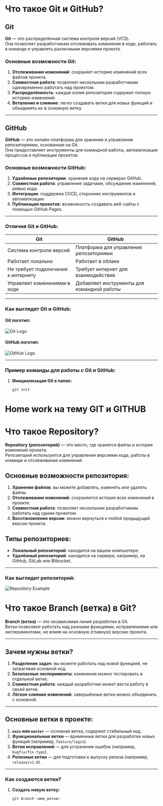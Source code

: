 # Что такое Git и GitHub?

## Git

**Git** — это распределённая система контроля версий (VCS).  
Она позволяет разработчикам отслеживать изменения в коде, работать в команде и управлять различными версиями проекта.

### Основные возможности Git:
1. **Отслеживание изменений**: сохраняет историю изменений всех файлов проекта.
2. **Совместная работа**: позволяет нескольким разработчикам одновременно работать над проектом.
3. **Распределённость**: каждая копия репозитория содержит полную историю изменений.
4. **Ветвление и слияние**: легко создавать ветки для новых функций и объединять их в основную ветку.

---

## GitHub

**GitHub** — это онлайн-платформа для хранения и управления репозиториями, основанная на Git.  
Она предоставляет инструменты для командной работы, автоматизации процессов и публикации проектов.

### Основные возможности GitHub:
1. **Удалённые репозитории**: хранение кода на серверах GitHub.
2. **Совместная работа**: управление задачами, обсуждение изменений, ревью кода.
3. **Интеграции**: поддержка CI/CD, сторонних инструментов и автоматизации.
4. **Публикация проектов**: возможность создавать веб-сайты с помощью GitHub Pages.

---

### Отличия Git и GitHub:

| **Git**                         | **GitHub**                             |
|----------------------------------|----------------------------------------|
| Система контроля версий          | Платформа для управления репозиториями |
| Работает локально                | Работает в облаке                     |
| Не требует подключения к интернету | Требует интернет для взаимодействия   |
| Управляет изменениями в коде     | Добавляет инструменты для командной работы |

---

### Как выглядят Git и GitHub:

#### Git логотип:
![Git Logo](https://git-scm.com/images/logos/downloads/Git-Icon-1788C.png)

#### GitHub логотип:
![GitHub Logo](https://github.githubassets.com/images/modules/logos_page/GitHub-Mark.png)

---

### Пример команды для работы с Git и GitHub:

1. **Инициализация Git в папке:**
   ```bash
   git init

# Home work на тему GIT и GITHUB

# Что такое Repository?

**Repository (репозиторий)** — это место, где хранятся файлы и история изменений проекта.  
Репозиторий используется для управления версиями кода, работы в команде и отслеживания изменений.

## Основные возможности репозитория:
1. **Хранение файлов**: вы можете добавлять, изменять или удалять файлы.
2. **Отслеживание изменений**: сохраняется история всех изменений в проекте.
3. **Совместная работа**: позволяет нескольким разработчикам работать над одним проектом.
4. **Восстановление версии**: можно вернуться к любой предыдущей версии проекта.

## Типы репозиториев:
- **Локальный репозиторий**: находится на вашем компьютере.
- **Удалённый репозиторий**: находится на сервере, например, на GitHub, GitLab или Bitbucket.

---

### Как выглядит репозиторий:

![Repository Example](https://git-scm.com/images/logos/downloads/Git-Icon-1788C.png)

# Что такое Branch (ветка) в Git?

**Branch (ветка)** — это независимая линия разработки в Git.  
Ветки позволяют работать над разными функциями, исправлениями или экспериментами, не влияя на основную (главную) версию проекта.

---

## Зачем нужны ветки?

1. **Разделение задач**: вы можете работать над новой функцией, не затрагивая основной код.
2. **Безопасные эксперименты**: изменения можно тестировать в отдельной ветке.
3. **Совместная работа**: каждый разработчик может вести работу в своей ветке.
4. **Лёгкое слияние изменений**: завершённые ветки можно объединить с основной.

---

## Основные ветки в проекте:
1. **`main` или `master`** — основная ветка, содержит стабильный код.
2. **Функциональные ветки** — временные ветки для разработки новых функций (например, `feature/login`).
3. **Ветки исправлений** — для устранения ошибок (например, `bugfix/fix-typo`).
4. **Релизные ветки** — для подготовки к выпуску релиза (например, `release/v1.0`).

---

### Как создаются ветки?

1. **Создать новую ветку:**
   ```bash
   git branch <имя_ветки>
